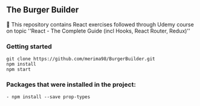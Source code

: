 ## The Burger Builder

📝 This repository contains React exercises followed through Udemy course on topic ''React - The Complete Guide (incl Hooks, React Router, Redux)''


### Getting started

	git clone https://github.com/merima98/BurgerBuilder.git
	npm install
	npm start

### Packages that were installed in the project:

	- npm install --save prop-types